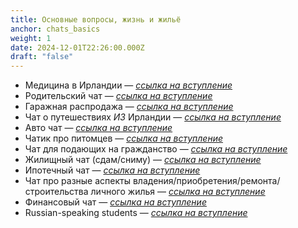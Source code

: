 ```yaml
---
title: Основные вопросы, жизнь и жильё
anchor: chats_basics
weight: 1
date: 2024-12-01T22:26:00.000Z
draft: "false"
---
```


- Медицина в Ирландии — [_ссылка на вступление_](https://t.me/MedicineIE)
- Родительский чат — [_ссылка на вступление_](https://t.me/joinchat/AApSpA_SlHc-b2jKwpEBOA)
- Гаражная распродажа — [_ссылка на вступление_](https://t.me/garage_sale_ie)
- Чат о путешествиях _ИЗ_ Ирландии — [_ссылка на вступление_](https://t.me/+VU2CyN8xCGIzNTQ6)
- Авто чат — [_ссылка на вступление_](https://t.me/joinchat/ZFeJVBRJ2jM4NTk0)
- Чатик про питомцев — [_ссылка на вступление_](https://t.me/joinchat/YmB0SCunt64zZTdk)
- Чат для подающих на гражданство — [_ссылка на вступление_](https://t.me/+HTyFgrEzUGowMzhk)
- Жилищный чат (сдам/сниму) — [_ссылка на вступление_](https://t.me/irlnd_accommodation)
- Ипотечный чат — [_ссылка на вступление_](https://t.me/+DmhA-rRdFFU4NDI6)
- Чат про разные аспекты владения/приобретения/ремонта/строительства личного жилья — [_ссылка на вступление_](https://t.me/+qGw-LyvN2CRhNWM0)
- Финансовый чат — [_ссылка на вступление_](https://t.me/irlnd_finances)
- Russian-speaking students — [_ссылка на вступление_](https://t.me/+6lIM-3MLloZkZTky)
